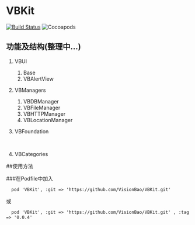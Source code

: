 # VBKit

[![Build Status][image-1]][1] ![Cocoapods][image-2]

[1]:	https://travis-ci.org/VisionBao/VBKit

[image-1]:	https://travis-ci.org/VisionBao/VBKit.svg?branch=master
[image-2]:	https://img.shields.io/badge/cocoapods-v0.0.4-blue.svg

## 功能及结构(整理中...)

1. VBUI

   1. Base
   2. VBAlertView

2. VBManagers

   1. VBDBManager
   2. VBFileManager
   3. VBHTTPManager
   4. VBLocationManager

3. VBFoundation

   ​

4. VBCategories​



##使用方法

###在Podfile中加入 
```
  pod 'VBKit', :git => 'https://github.com/VisionBao/VBKit.git'
```
或
```
  pod 'VBKit', :git => 'https://github.com/VisionBao/VBKit.git' , :tag => '0.0.4'
```
